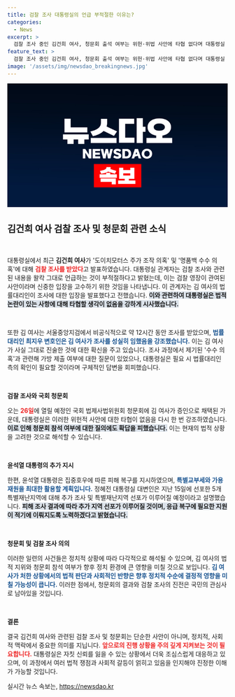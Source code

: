 ```yaml
---
title: 검찰 조사 대통령실의 언급 부적절한 이유는?
categories:
  - News
excerpt: >
  검찰 조사 중인 김건희 여사, 청문회 출석 여부는 위헌·위법 사안에 타협 없다며 대통령실 강경 입장 고수. 도이치모터스 주가 조작 의혹에 대한 긴급 회의가 시작된다!
feature_text: >
  검찰 조사 중인 김건희 여사, 청문회 출석 여부는 위헌·위법 사안에 타협 없다며 대통령실 강경 입장 고수. 도이치모터스 주가 조작 의혹에 대한 긴급 회의가 시작된다!
image: '/assets/img/newsdao_breakingnews.jpg'
---
```


<p><img src="/assets/img/newsdao_breakingnews.jpg" alt="implanttips 속보" /></p>

<h2 data-ke-size="size26">김건희 여사 검찰 조사 및 청문회 관련 소식</h2>

<p data-ke-size="size16">&nbsp;</p>

<p>대통령실에서 최근 <b>김건희 여사</b>가 '도이치모터스 주가 조작 의혹' 및 '명품백 수수 의혹'에 대해 <b><span style="color: #ee2323;">검찰 조사를 받았다</span></b>고 발표하였습니다. 대통령실 관계자는 검찰 조사와 관련된 내용을 왈칵 그대로 언급하는 것이 부적절하다고 밝혔는데, 이는 검찰 영장이 관여된 사안이라며 신중한 입장을 고수하기 위한 것임을 나타냅니다. 이 관계자는 김 여사의 법률대리인이 조사에 대한 입장을 발표했다고 전했습니다. <b><span style="background-color: #21538527;">이와 관련하여 대통령실은 법적 논란이 있는 사항에 대해 타협할 생각이 없음을 강하게 시사했습니다.</span></b> </p>

<p data-ke-size="size16">&nbsp;</p>

<p>또한 김 여사는 서울중앙지검에서 비공식적으로 약 12시간 동안 조사를 받았으며, <b><span style="color: #1a5490;">법률대리인 최지우 변호인은 김 여사가 조사를 성실히 임했음을 강조했습니다.</span></b> 이는 김 여사가 사실 그대로 진술한 것에 대한 확신을 주고 있습니다. 조사 과정에서 제기된 '수수 의혹'과 관련해 가방 제출 여부에 대한 질문이 있었으나, 대통령실은 필요 시 법률대리인 측의 확인이 필요할 것이라며 구체적인 답변을 회피했습니다. </p>

<p data-ke-size="size16">&nbsp;</p>

<p><b>검찰 조사와 국회 청문회</b></p>

<p>오는 <b><span style="color: #ee2323;">26일</span></b>에 열릴 예정인 국회 법제사법위원회 청문회에 김 여사가 증인으로 채택된 가운데, 대통령실은 이러한 위헌적 사안에 대한 타협이 없음을 다시 한 번 강조하였습니다. <b><span style="background-color: #21538527;">이로 인해 청문회 참석 여부에 대한 질의에도 확답을 피했습니다.</span></b> 이는 현재의 법적 상황을 고려한 것으로 해석할 수 있습니다.</p>

<p data-ke-size="size16">&nbsp;</p>

<p><b>윤석열 대통령의 추가 지시</b></p>

<p>한편, 윤석열 대통령은 집중호우에 따른 피해 복구를 지시하였으며, <b><span style="color: #1a5490;">특별교부세와 가용 재원을 최대한 활용할 계획입니다.</span></b> 정혜전 대통령실 대변인은 지난 15일에 선포한 5개 특별재난지역에 대해 추가 조사 및 특별재난지역 선포가 이루어질 예정이라고 설명했습니다. <b><span style="background-color: #21538527;">피해 조사 결과에 따라 추가 지역 선포가 이루어질 것이며, 응급 복구에 필요한 지원이 적기에 이뤄지도록 노력하겠다고 밝혔습니다.</span></b></p>

<p data-ke-size="size16">&nbsp;</p>

<p><b>청문회 및 검찰 조사 의의</b></p>

<p>이러한 일련의 사건들은 정치적 상황에 따라 다각적으로 해석될 수 있으며, 김 여사의 법적 지위와 청문회 참석 여부가 향후 정치 환경에 큰 영향을 미칠 것으로 보입니다. <b><span style="color: #1a5490;">김 여사가 처한 상황에서의 법적 판단과 사회적인 반향은 향후 정치적 수순에 결정적 영향을 미칠 가능성이 큽니다.</span></b> 이러한 점에서, 청문회의 결과와 검찰 조사의 진전은 국민의 관심사로 남아있을 것입니다.</p>

<p data-ke-size="size16">&nbsp;</p>

<p><b>결론</b></p>

<p>결국 김건희 여사와 관련된 검찰 조사 및 청문회는 단순한 사안이 아니며, 정치적, 사회적 맥락에서 중요한 의미를 지닙니다. <b><span style="color: #ee2323;">앞으로의 진행 상황을 주의 깊게 지켜보는 것이 필요합니다.</span></b> 대통령실은 자칫 신뢰를 잃을 수 있는 상황에서 더욱 조심스럽게 대응하고 있으며, 이 과정에서 여러 법적 쟁점과 사회적 갈등이 얽히고 있음을 인지해야 진정한 이해가 가능할 것입니다. </p>
실시간 뉴스 속보는, <a href="https://newsdao.kr" rel="dofollow">https://newsdao.kr</a>


